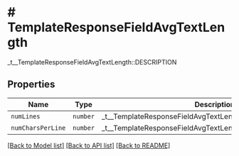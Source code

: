 # # TemplateResponseFieldAvgTextLength

_t__TemplateResponseFieldAvgTextLength::DESCRIPTION

## Properties

Name | Type | Description | Notes
------------ | ------------- | ------------- | -------------
| `numLines` | ```number``` |  _t__TemplateResponseFieldAvgTextLength::NUM_LINES  |  |
| `numCharsPerLine` | ```number``` |  _t__TemplateResponseFieldAvgTextLength::NUM_CHARS_PER_LINE  |  |

[[Back to Model list]](../../README.md#models) [[Back to API list]](../../README.md#endpoints) [[Back to README]](../../README.md)

